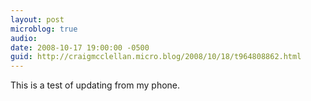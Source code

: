 ```yaml
---
layout: post
microblog: true
audio: 
date: 2008-10-17 19:00:00 -0500
guid: http://craigmcclellan.micro.blog/2008/10/18/t964808862.html
---
```

This is a test of updating from my phone.
